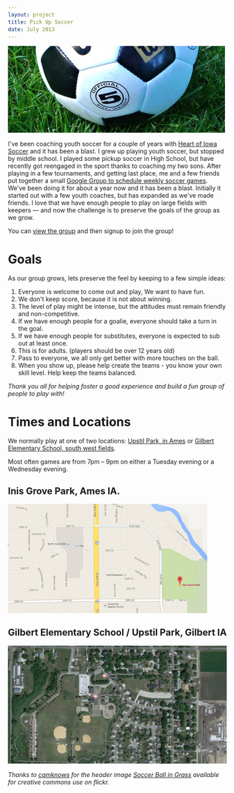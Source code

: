 ```yaml
---
layout: project
title: Pick Up Soccer
date: July 2013
--- 
```



<img src="/images/projects/soccer/soccer.jpg" class="centered can_shrink" alt="A Soccer Ball" width="500px" />

I've been coaching youth soccer for a couple of years with [Heart of Iowa Soccer](http://hoisc.org) and it has been a blast. I grew up playing youth soccer, but stopped by middle school. I played some pickup soccer in High School, but have recently got reengaged in the sport thanks to coaching my two sons. After playing in a few tournaments, and getting last place, me and a few friends put together a small [Google Group to schedule weekly soccer games](https://groups.google.com/forum/#!forum/ames-iowa-pickup-soccer). We've been doing it for about a year now and it has been a blast. Initially it started out with a few youth coaches, but has expanded as we've made friends. I love that we have enough people to play on large fields with keepers &mdash; and now the challenge is to preserve the goals of the group as we grow.

You can [view the group](https://groups.google.com/forum/#!forum/ames-iowa-pickup-soccer) and then signup to join the group!

# Goals

As our group grows, lets preserve the feel by keeping to a few simple ideas:

1. Everyone is welcome to come out and play, We want to have fun.
2. We don't keep score, because it is not about winning.
3. The level of play might be intense, but the attitudes must remain friendly and non-competitive.
4. If we have enough people for a goalie, everyone should take a turn in the goal. 
5. If we have enough people for substitutes, everyone is expected to sub out at least once.
6. This is for adults. (players should be over 12 years old)
7. Pass to everyone, we all only get better with more touches on the ball.
8. When you show up, please help create the teams - you know your own skill level. Help keep the teams balanced.

_Thank you all for helping foster a good experience and build a fun group of people to play with!_

# Times and Locations

We normally play at one of two locations: [Upstil Park, in Ames](https://www.google.com/maps/preview#!q=Inis+Grove+Park%2C+Ames%2C+IA&data=!1m4!1m3!1d3495!2d-93.612225!3d42.045723!2m1!1e3!4m10!1m9!4m8!1m3!1d1279!2d-93.6124041!3d42.0476247!3m2!1i1545!2i906!4f35&fid=7) or [Gilbert Elementary School, south west fields](https://www.google.com/maps/preview#!q=Gilbert+Elementary+School%2C+Rothmoor+Drive%2C+Gilbert%2C+IA&data=!1m4!1m3!1d3498!2d-93.6456701!3d42.104897!2m1!1e3!4m10!1m9!4m8!1m3!1d40992!2d-93.6554052!3d41.6907007!3m2!1i1545!2i906!4f35&fid=7). 

Most often games are from 7pm &ndash; 9pm on either a Tuesday evening or a Wednesday evening.

## Inis Grove Park, Ames IA.
[<img src="/images/projects/soccer/inis-grove.png" class="centered can_shrink" alt="Map to Inis Grove" width="459px" />](https://www.google.com/maps/preview#!q=Inis+Grove+Park%2C+Ames%2C+IA&data=!1m4!1m3!1d3495!2d-93.612225!3d42.045723!2m1!1e3!4m10!1m9!4m8!1m3!1d1279!2d-93.6124041!3d42.0476247!3m2!1i1545!2i906!4f35&fid=7)

## Gilbert Elementary School / Upstil Park, Gilbert IA
[<img src="/images/projects/soccer/upstil-park.jpg" class="centered can_shrink" alt="Map to Upstil Park in Gilbert IA" width="517px" />](https://www.google.com/maps/preview#!q=Gilbert+Elementary+School%2C+Rothmoor+Drive%2C+Gilbert%2C+IA&data=!1m4!1m3!1d3498!2d-93.6456701!3d42.104897!2m1!1e3!4m10!1m9!4m8!1m3!1d40992!2d-93.6554052!3d41.6907007!3m2!1i1545!2i906!4f35&fid=7)




_Thanks to [camknows](http://www.flickr.com/photos/camknows/) for the header image [Soccer Ball in Grass](http://www.flickr.com/photos/camknows/4733632411/in/photolist-8di6ZV-99hfn8-99h9qi-99h9Pg-99khby-8nctfA-bXwjqQ-7ZKoGx-bu8L7D-8nct4u-7XXcfH-8S12uo-8giy7S-aspDJh-asmVBX-asprB7-aspDnL-asmpD4-asmxh6-asp2Qq-aspvvW-asoPxG-asm2YB-asm8FX-asmM8n-aspndw-askWr8-8hL4Tx-8dY3Qn-9RRXCc-acwmW3-acwnaY-7YdCva-dChTFf-bJjvRt-8VMcSK-8fu6GL-8wPRcf-7YyzEy-8ucTQr-8pPCZA-dpwtya-8jUxKe-9RVRCn-9SH7DY-8Na5xY-99gQWF-99gSta-99jXVS/) available for creative commons use on flickr._
